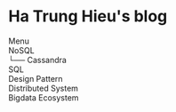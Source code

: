 # Ha Trung Hieu's blog

Menu \
  NoSQL \
  └── Cassandra \
  SQL \
  Design Pattern \
  Distributed System \
  Bigdata Ecosystem
  
